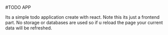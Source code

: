 #TODO APP

Its a simple todo application create with react. Note this its just a frontend part. No storage or databases are used so if u reload the page your current data will be refreshed.
